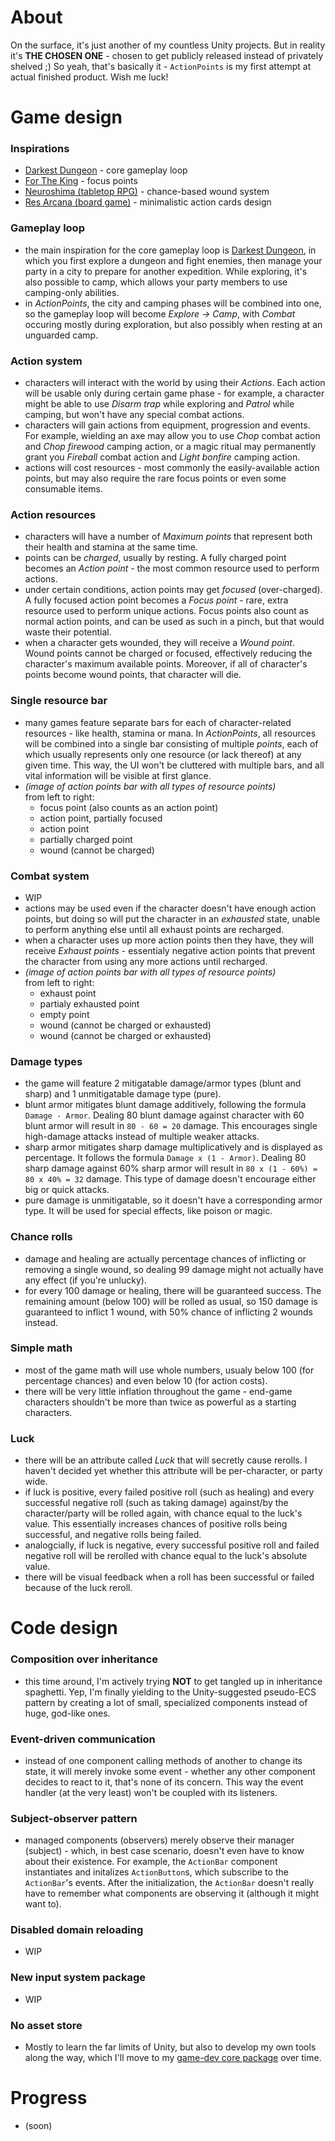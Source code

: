 # About
On the surface, it's just another of my countless Unity projects. But in reality it's **THE CHOSEN ONE** - chosen to get publicly released instead of privately shelved ;) So yeah, that's basically it - `ActionPoints` is my first attempt at actual finished product. Wish me luck!

# Game design
### Inspirations
- [Darkest Dungeon](https://www.gog.com/game/darkest_dungeon) - core gameplay loop
- [For The King]() - focus points
- [Neuroshima (tabletop RPG)](https://en.wikipedia.org/wiki/Neuroshima) - chance-based wound system
- [Res Arcana (board game)](https://boardgamegeek.com/boardgame/262712/res-arcana) - minimalistic action cards design
### Gameplay loop
- the main inspiration for the core gameplay loop is [Darkest Dungeon](https://www.gog.com/game/darkest_dungeon), in which you first explore a dungeon and fight enemies, then manage your party in a city to prepare for another expedition. While exploring, it's also possible to camp, which allows your party members to use camping-only abilities. 
- in *ActionPoints*, the city and camping phases will be combined into one, so the gameplay loop will become *Explore -> Camp*, with *Combat* occuring mostly during exploration, but also possibly when resting at an unguarded camp.
### Action system
- characters will interact with the world by using their *Actions*. Each action will be usable only during certain game phase - for example, a character might be able to use *Disarm trap* while exploring and *Patrol* while camping, but won't have any special combat actions.
- characters will gain actions from equipment, progression and events. For example, wielding an axe may allow you to use *Chop* combat action and *Chop firewood* camping action, or a magic ritual may permanently grant you *Fireball* combat action and *Light bonfire* camping action.
- actions will cost resources - most commonly the easily-available action points, but may also require the rare focus points or even some consumable items.
### Action resources
- characters will have a number of *Maximum points* that represent both their health and stamina at the same time.
- points can be *charged*, usually by resting. A fully charged point becomes an *Action point* - the most common resource used to perform actions.
- under certain conditions, action points may get *focused* (over-charged). A fully focused action point becomes a *Focus point* - rare, extra resource used to perform unique actions. Focus points also count as normal action points, and can be used as such in a pinch, but that would waste their potential.
- when a character gets wounded, they will receive a *Wound point*. Wound points cannot be charged or focused, effectively reducing the character's maximum available points. Moreover, if all of character's points become wound points, that character will die.
### Single resource bar
- many games feature separate bars for each of character-related resources - like health, stamina or mana. In *ActionPoints*, all resources will be combined into a single bar consisting of multiple *points*, each of which usually represents only one resource (or lack thereof) at any given time. This way, the UI won't be cluttered with multiple bars, and all vital information will be visible at first glance.
- *(image of action points bar with all types of resource points)*
<br/>from left to right:
  - focus point (also counts as an action point)
  - action point, partially focused
  - action point
  - partially charged point
  - wound (cannot be charged)

### Combat system
- WIP
- actions may be used even if the character doesn't have enough action points, but doing so will put the character in an *exhausted* state, unable to perform anything else until all exhaust points are recharged.
- when a character uses up more action points then they have, they will receive *Exhaust points* - essentialy negative action points that prevent the character from using any more actions until recharged.
- *(image of action points bar with all types of resource points)*
<br/>from left to right:
  - exhaust point
  - partialy exhausted point
  - empty point
  - wound (cannot be charged or exhausted)
  - wound (cannot be charged or exhausted)
### Damage types
- the game will feature 2 mitigatable damage/armor types (blunt and sharp) and 1 unmitigatable damage type (pure).
- blunt armor mitigates blunt damage additively, following the formula `Damage - Armor`. Dealing 80 blunt damage against character with 60 blunt armor will result in `80 - 60 = 20` damage. This encourages single high-damage attacks instead of multiple weaker attacks.
- sharp armor mitigates sharp damage multiplicatively and is displayed as percentage. It follows the formula `Damage x (1 - Armor)`. Dealing 80 sharp damage against 60% sharp armor will result in `80 x (1 - 60%) = 80 x 40% = 32` damage. This type of damage doesn't encourage either big or quick attacks.
- pure damage is unmitigatable, so it doesn't have a corresponding armor type. It will be used for special effects, like poison or magic.
### Chance rolls
- damage and healing are actually percentage chances of inflicting or removing a single wound, so dealing 99 damage might not actually have any effect (if you're unlucky).
- for every 100 damage or healing, there will be guaranteed success. The remaining amount (below 100) will be rolled as usual, so 150 damage is guaranteed to inflict 1 wound, with 50% chance of inflicting 2 wounds instead.

### Simple math
- most of the game math will use whole numbers, usualy below 100 (for percentage chances) and even below 10 (for action costs).
- there will be very little inflation throughout the game - end-game characters shouldn't be more than twice as powerful as a starting characters.
### Luck
- there will be an attribute called *Luck* that will secretly cause rerolls. I haven't decided yet whether this attribute will be per-character, or party wide.
- if luck is positive, every failed positive roll (such as healing) and every successful negative roll (such as taking damage) against/by the character/party will be rolled again, with chance equal to the luck's value. This essentially increases chances of positive rolls being successful, and negative rolls being failed.
- analogcially, if luck is negative, every successful positive roll and failed negative roll will be rerolled with chance equal to the luck's absolute value.
- there will be visual feedback when a roll has been successful or failed because of the luck reroll.

# Code design
### Composition over inheritance
- this time around, I'm actively trying **NOT** to get tangled up in inheritance spaghetti. Yep, I'm finally yielding to the Unity-suggested pseudo-ECS pattern by creating a lot of small, specialized components instead of huge, god-like ones.
### Event-driven communication
- instead of one component calling methods of another to change its state, it will merely invoke some event - whether any other component decides to react to it, that's none of its concern. This way the event handler (at the very least) won't be coupled with its listeners.
### Subject-observer pattern
- managed components (observers) merely observe their manager (subject) - which, in best case scenario, doesn't even have to know about their existence. For example, the `ActionBar` component instantiates and initalizes `ActionButton`s, which subscribe to the `ActionBar`'s events. After the initialization, the `ActionBar` doesn't really have to remember what components are observing it (although it might want to).
### Disabled domain reloading
- WIP
### New input system package
- WIP
### No asset store
- Mostly to learn the far limits of Unity, but also to develop my own tools along the way, which I'll move to my [game-dev core package](https://github.com/Vheos/Games.Core) over time.

# Progress
- (soon)

